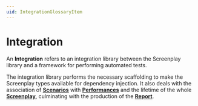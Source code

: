 ```yaml
---
uid: IntegrationGlossaryItem
---
```


# Integration

An **Integration** refers to an integration library between the Screenplay library and a framework for performing automated tests.

The integration library performs the necessary scaffolding to make the Screenplay types available for dependency injection.
It also deals with the association of **[Scenarios]** with **[Performances]** and the lifetime of the whole **[Screenplay]**, culminating with the production of the **[Report]**.

[Scenarios]: Scenario.md
[Performances]: xref:CSF.Screenplay.IPerformance
[Screenplay]: xref:CSF.Screenplay.Screenplay
[Report]: Report.md

